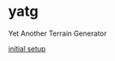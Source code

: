 # yatg
Yet Another Terrain Generator

[initial setup](https://www.trentreed.net/topics/qt-framework/)
